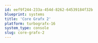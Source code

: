 ```yaml
---
id: eef9f244-233a-454d-8262-64539184f32b
blueprint: systems
title: 'Core Grafx 2'
platform: turbografx-16
system_type: console
slug: core-grafx-2
---
```

